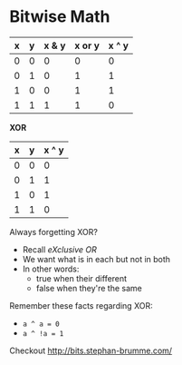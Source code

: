 Bitwise Math
============


|  x  |  y  | x & y | x or y | x ^ y |
| --- | --- | ----- | ----- | ----- |
|  0  |  0  |   0   |   0   |   0   |
|  0  |  1  |   0   |   1   |   1   |
|  1  |  0  |   0   |   1   |   1   |
|  1  |  1  |   1   |   1   |   0   |


**XOR**

|  x  |  y  | x ^ y |
| --- | --- | ----- |
|  0  |  0  |   0   |
|  0  |  1  |   1   |
|  1  |  0  |   1   |
|  1  |  1  |   0   |

Always forgetting XOR?
- Recall _eXclusive OR_
- We want what is in each but not in both
- In other words:
  - true when their different
  - false when they're the same

Remember these facts regarding XOR:
- `a ^ a = 0`
- `a ^ !a = 1`

Checkout http://bits.stephan-brumme.com/